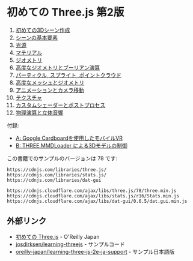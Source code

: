 # 初めての Three.js 第2版

1. [初めての3Dシーン作成](01/README.md)
2. [シーンの基本要素](02/README.md)
3. [光源](03/README.md)
4. [マテリアル](04/README.md)
5. [ジオメトリ](05/README.md)
6. [高度なジオメトリとブーリアン演算](06/README.md)
7. [パーティクル, スプライト, ポイントクラウド](07/README.md)
8. [高度なメッシュとジオメトリ](08/README.md)
9. [アニメーションとカメラ移動](09/README.md)
10. [テクスチャ](10/README.md)
11. [カスタムシェーダーとポストプロセス](11/README.md)
12. [物理演算と立体音響](12/README.md)

付録:
- [A: Google Cardboardを使用したモバイルVR](appendix-a/README.md)
- [B: THREE.MMDLoader による3Dモデルの制御](appendix-b/README.md)

この書籍でのサンプルのバージョンは 78 です:

```
https://cdnjs.com/libraries/three.js/
https://cdnjs.com/libraries/stats.js/
https://cdnjs.com/libraries/dat-gui

https://cdnjs.cloudflare.com/ajax/libs/three.js/78/three.min.js
https://cdnjs.cloudflare.com/ajax/libs/stats.js/r16/Stats.min.js
https://cdnjs.cloudflare.com/ajax/libs/dat-gui/0.6.5/dat.gui.min.js
```

## 外部リンク
- [初めての Three.js](https://www.oreilly.co.jp/books/9784873117706/) - O'Reilly Japan
- [josdirksen/learning-threejs](https://github.com/josdirksen/learning-threejs) - サンプルコード
- [oreilly-japan/learning-three-js-2e-ja-support](oreilly-japan/learning-three-js-2e-ja-support) - サンプル日本語版
